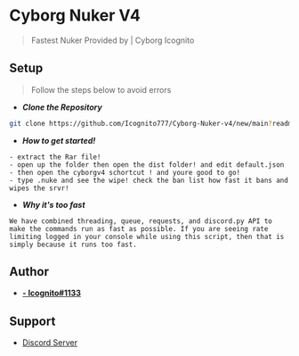# Cyborg Nuker V4

> Fastest Nuker Provided by | Cyborg Icognito

## Setup

> Follow the steps below to avoid errors

- _**Clone the Repository**_
```bash
git clone https://github.com/Icognito777/Cyborg-Nuker-v4/new/main?readme=1
```
- _**How to get started!**_
```fix
- extract the Rar file!
- open up the folder then open the dist folder! and edit default.json
- then open the cyborgv4 schortcut ! and youre good to go!
- type .nuke and see the wipe! check the ban list how fast it bans and wipes the srvr!
```

- _**Why it's too fast**_
```fix
We have combined threading, queue, requests, and discord.py API to make the commands run as fast as possible. If you are seeing rate limiting logged in your console while using this script, then that is simply because it runs too fast.
```

## Author

- **[- Icognito#1133](https://www.github.com/Icognito777)**

## Support

- [Discord Server](https://discord.gg/WXXKJudjfg)
